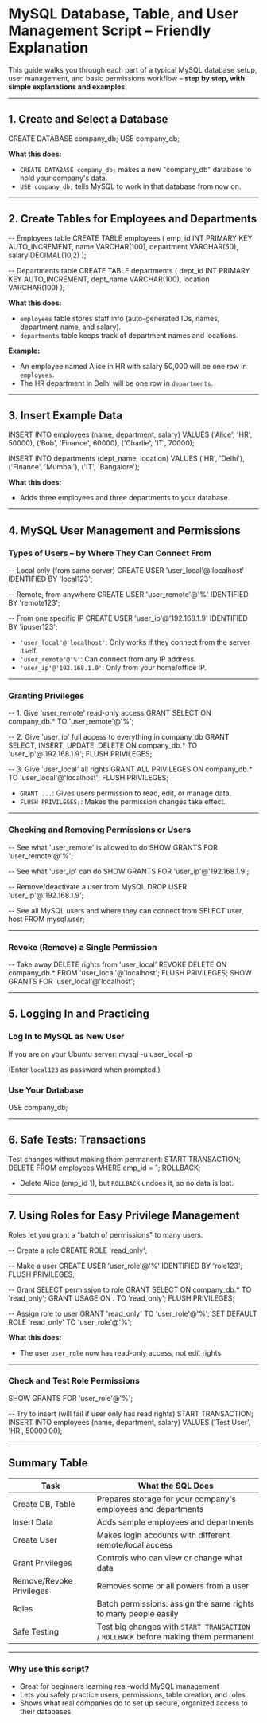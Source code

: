 # MySQL Database, Table, and User Management Script – Friendly Explanation

This guide walks you through each part of a typical MySQL database setup, user management, and basic permissions workflow – **step by step, with simple explanations and examples**.

---

## 1. Create and Select a Database

CREATE DATABASE company_db;
USE company_db;


**What this does:**  
- `CREATE DATABASE company_db;` makes a new "company_db" database to hold your company's data.
- `USE company_db;` tells MySQL to work in that database from now on.

---

## 2. Create Tables for Employees and Departments

-- Employees table
CREATE TABLE employees (
emp_id INT PRIMARY KEY AUTO_INCREMENT,
name VARCHAR(100),
department VARCHAR(50),
salary DECIMAL(10,2)
);

-- Departments table
CREATE TABLE departments (
dept_id INT PRIMARY KEY AUTO_INCREMENT,
dept_name VARCHAR(100),
location VARCHAR(100)
);


**What this does:**  
- `employees` table stores staff info (auto-generated IDs, names, department name, and salary).
- `departments` table keeps track of department names and locations.

**Example:**
- An employee named Alice in HR with salary 50,000 will be one row in `employees`.
- The HR department in Delhi will be one row in `departments`.

---

## 3. Insert Example Data

INSERT INTO employees (name, department, salary) VALUES
('Alice', 'HR', 50000),
('Bob', 'Finance', 60000),
('Charlie', 'IT', 70000);

INSERT INTO departments (dept_name, location) VALUES
('HR', 'Delhi'),
('Finance', 'Mumbai'),
('IT', 'Bangalore');


**What this does:**  
- Adds three employees and three departments to your database.

---

## 4. MySQL User Management and Permissions

### Types of Users – by Where They Can Connect From

-- Local only (from same server)
CREATE USER 'user_local'@'localhost' IDENTIFIED BY 'local123';

-- Remote, from anywhere
CREATE USER 'user_remote'@'%' IDENTIFIED BY 'remote123';

-- From one specific IP
CREATE USER 'user_ip'@'192.168.1.9' IDENTIFIED BY 'ipuser123';


- `'user_local'@'localhost'`: Only works if they connect from the server itself.
- `'user_remote'@'%'`: Can connect from any IP address.
- `'user_ip'@'192.168.1.9'`: Only from your home/office IP.

---

### Granting Privileges

-- 1. Give 'user_remote' read-only access
GRANT SELECT ON company_db.* TO 'user_remote'@'%';

-- 2. Give 'user_ip' full access to everything in company_db
GRANT SELECT, INSERT, UPDATE, DELETE ON company_db.* TO 'user_ip'@'192.168.1.9';
FLUSH PRIVILEGES;

-- 3. Give 'user_local' all rights
GRANT ALL PRIVILEGES ON company_db.* TO 'user_local'@'localhost';
FLUSH PRIVILEGES;


- `GRANT ...`: Gives users permission to read, edit, or manage data.
- `FLUSH PRIVILEGES;`: Makes the permission changes take effect.

---

### Checking and Removing Permissions or Users

-- See what 'user_remote' is allowed to do
SHOW GRANTS FOR 'user_remote'@'%';

-- See what 'user_ip' can do
SHOW GRANTS FOR 'user_ip'@'192.168.1.9';

-- Remove/deactivate a user from MySQL
DROP USER 'user_ip'@'192.168.1.9';

-- See all MySQL users and where they can connect from
SELECT user, host FROM mysql.user;



---

### Revoke (Remove) a Single Permission

-- Take away DELETE rights from 'user_local'
REVOKE DELETE ON company_db.* FROM 'user_local'@'localhost';
FLUSH PRIVILEGES;
SHOW GRANTS FOR 'user_local'@'localhost';



---

## 5. Logging In and Practicing

### Log In to MySQL as New User

If you are on your Ubuntu server:
mysql -u user_local -p


(Enter `local123` as password when prompted.)

### Use Your Database
USE company_db;


---

## 6. Safe Tests: Transactions

Test changes without making them permanent:
START TRANSACTION;
DELETE FROM employees WHERE emp_id = 1;
ROLLBACK;


- Delete Alice (emp_id 1), but `ROLLBACK` undoes it, so no data is lost.

---

## 7. Using Roles for Easy Privilege Management

Roles let you grant a "batch of permissions" to many users.

-- Create a role
CREATE ROLE 'read_only';

-- Make a user
CREATE USER 'user_role'@'%' IDENTIFIED BY 'role123';
FLUSH PRIVILEGES;

-- Grant SELECT permission to role
GRANT SELECT ON company_db.* TO 'read_only';
GRANT USAGE ON . TO 'read_only';
FLUSH PRIVILEGES;

-- Assign role to user
GRANT 'read_only' TO 'user_role'@'%';
SET DEFAULT ROLE 'read_only' TO 'user_role'@'%';



**What this does:**  
- The user `user_role` now has read-only access, not edit rights.

---

### Check and Test Role Permissions

SHOW GRANTS FOR 'user_role'@'%';

-- Try to insert (will fail if user only has read rights)
START TRANSACTION;
INSERT INTO employees (name, department, salary) VALUES ('Test User', 'HR', 50000.00);


---

## **Summary Table**

| Task                      | What the SQL Does                                                                   |
|---------------------------|-------------------------------------------------------------------------------------|
| Create DB, Table          | Prepares storage for your company's employees and departments                       |
| Insert Data               | Adds sample employees and departments                                               |
| Create User               | Makes login accounts with different remote/local access                             |
| Grant Privileges          | Controls who can view or change what data                                           |
| Remove/Revoke Privileges  | Removes some or all powers from a user                                              |
| Roles                     | Batch permissions: assign the same rights to many people easily                     |
| Safe Testing              | Test big changes with `START TRANSACTION` / `ROLLBACK` before making them permanent |

---

### **Why use this script?**

- Great for beginners learning real-world MySQL management
- Lets you safely practice users, permissions, table creation, and roles
- Shows what real companies do to set up secure, organized access to their databases
